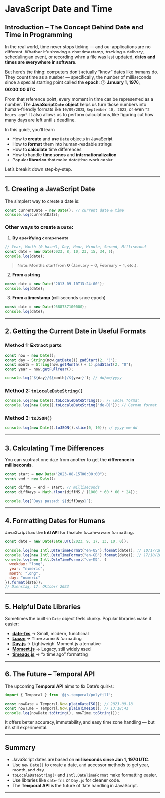 
# **JavaScript Date and Time**

## Introduction – The Concept Behind Date and Time in Programming

In the real world, time never stops ticking — and our applications are no different. Whether it’s showing a chat timestamp, tracking a delivery, scheduling an event, or recording when a file was last updated, **dates and times are everywhere in software**.

But here’s the thing: computers don’t actually “know” dates like humans do. They count time as a number — specifically, the number of milliseconds since a special starting point called the **epoch**:
🕛 **January 1, 1970, 00:00:00 UTC**.

From that reference point, every moment in time can be represented as a number. The **JavaScript `Date` object** helps us turn those numbers into human-friendly formats like `10/09/2023`, `September 10, 2023`, or even `"2 hours ago"`. It also allows us to perform calculations, like figuring out how many days are left until a deadline.

In this guide, you’ll learn:

* How to **create** and **use** `Date` objects in JavaScript
* How to **format** them into human-readable strings
* How to **calculate** time differences
* How to handle **time zones** and **internationalization**
* Popular **libraries** that make date/time work easier

Let’s break it down step-by-step.

---

## 1. Creating a JavaScript Date

The simplest way to create a date is:

```js
const currentDate = new Date(); // current date & time
console.log(currentDate);
```

### Other ways to create a `Date`:

1. **By specifying components**

```js
// Year, Month (0-based), Day, Hour, Minute, Second, Millisecond
const date = new Date(2023, 8, 10, 23, 15, 34, 0);
console.log(date);
```

> Note: Months start from **0** (January = 0, February = 1, etc.).

2. **From a string**

```js
const date = new Date("2013-09-10T13:24:00");
console.log(date);
```

3. **From a timestamp** (milliseconds since epoch)

```js
const date = new Date(1688737100000);
console.log(date);
```

---

## 2. Getting the Current Date in Useful Formats

### Method 1: Extract parts

```js
const now = new Date();
const day = String(now.getDate()).padStart(2, "0");
const month = String(now.getMonth() + 1).padStart(2, "0");
const year = now.getFullYear();

console.log(`${day}/${month}/${year}`); // dd/mm/yyyy
```

### Method 2: `toLocaleDateString()`

```js
console.log(new Date().toLocaleDateString()); // local format
console.log(new Date().toLocaleDateString("de-DE")); // German format
```

### Method 3: `toJSON()`

```js
console.log(new Date().toJSON().slice(0, 10)); // yyyy-mm-dd
```

---

## 3. Calculating Time Differences

You can subtract one date from another to get the **difference in milliseconds**.

```js
const start = new Date("2023-08-15T00:00:00");
const end = new Date();

const diffMS = end - start; // milliseconds
const diffDays = Math.floor(diffMS / (1000 * 60 * 60 * 24));

console.log(`Days passed: ${diffDays}`);
```

---

## 4. Formatting Dates for Humans

JavaScript has the **Intl API** for flexible, locale-aware formatting.

```js
const date = new Date(Date.UTC(2023, 9, 17, 13, 10, 0));

console.log(new Intl.DateTimeFormat("en-US").format(date)); // 10/17/2023
console.log(new Intl.DateTimeFormat("en-GB").format(date)); // 17/10/2023
console.log(new Intl.DateTimeFormat("de-DE", {
  weekday: "long",
  year: "numeric",
  month: "long",
  day: "numeric"
}).format(date));
// Dienstag, 17. Oktober 2023
```

---

## 5. Helpful Date Libraries

Sometimes the built-in `Date` object feels clunky. Popular libraries make it easier:

* **[date-fns](https://date-fns.org/)** → Small, modern, functional
* **[Luxon](https://moment.github.io/luxon/)** → Time zones & formatting
* **[Day.js](https://day.js.org/)** → Lightweight Moment.js alternative
* **[Moment.js](https://momentjs.com/)** → Legacy, still widely used
* **[timeago.js](https://github.com/hustcc/timeago.js)** → “x time ago” formatting

---

## 6. The Future – Temporal API

The upcoming **Temporal API** aims to fix Date’s quirks:

```js
import { Temporal } from '@js-temporal/polyfill';

const nowDate = Temporal.Now.plainDateISO(); // 2023-09-18
const nowTime = Temporal.Now.plainTimeISO(); // 13:18:41
console.log(nowDate.toString(), nowTime.toString());
```

It offers better accuracy, immutability, and easy time zone handling — but it’s still experimental.

---

## Summary

* JavaScript dates are based on **milliseconds since Jan 1, 1970 UTC**.
* Use `new Date()` to create a date, and accessor methods to get year, month, and day.
* `toLocaleDateString()` and `Intl.DateTimeFormat` make formatting easier.
* Use libraries like `date-fns` or `Day.js` for cleaner code.
* The **Temporal API** is the future of date handling in JavaScript.

---


